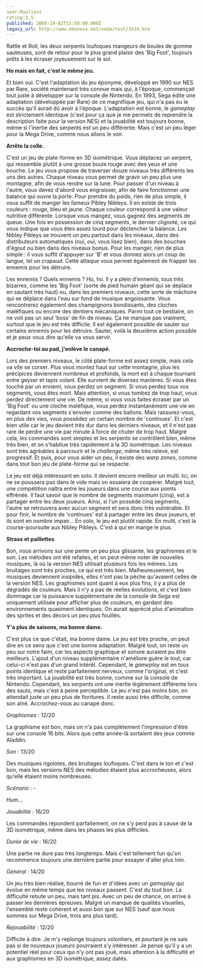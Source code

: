 ```yaml
---
user:Rouliass
rating:3.5
published: 2009-10-02T15:50:00.000Z
legacy_url: http://www.emunova.net/veda/test/3416.htm
---
```

Rattle et Roll, les deux serpents loufoques mangeurs de boules de gomme sauteuses, sont de retour pour le plus grand plaisir des 'Big Foot', toujours prêts à les écraser joyeusement sur le sol.  

  

**Ho mais en fait, c'est le même jeu.**  

  

Et bien oui. C'est l'adaptation du jeu éponyme, développé en 1990 sur NES par Rare, société maintenant très connue mais qui, à l'époque, commençait tout juste à développer sur la console de Nintendo. En 1993, Sega édite une adaptation (développée par Rare) de ce magnifique jeu, qui n'a pas eu le succès qu'il aurait dû avoir à l'époque. L'adaptation est bonne, le _gameplay_ est strictement identique (c'est pour ça que je me permets de reprendre la description faite pour la version NES) et la jouabilité est toujours bonne, même si l'inertie des serpents est un peu différente. Mais c'est un peu léger pour la Mega Drive, comme nous allons le voir.  

  

**Arrête la colle.**  

  

C'est un jeu de plate-forme en 3D isométrique. Vous déplacez un serpent, qui ressemble plutôt à une grosse boule rouge avec des yeux et une bouche. Le jeu vous propose de traverser douze niveaux très différents les uns des autres. Chaque niveau vous permet de gravir un peu plus une montagne, afin de vous rendre sur la lune. Pour passer d'un niveau à l'autre, vous devez d'abord vous engraisser, afin de faire fonctionner une balance qui ouvre la porte. Pour prendre du poids, rien de plus simple, il vous suffit de manger les fameux Pibley Nibleys. Il en existe de trois couleurs : rouge, bleu et jaune. Chaque couleur correspond à une valeur nutritive différente. Lorsque vous mangez, vous gagnez des segments de queue. Une fois en possession de cinq segments, le dernier clignote, ce qui vous indique que vous êtes assez lourd pour déclencher la balance. Les Nibley Pibleys se trouvent un peu partout dans les niveaux, dans des distributeurs automatiques (oui, oui, vous lisez bien), dans des bouches d'égout ou bien dans des niveaux bonus. Pour les manger, rien de plus simple : il vous suffit d'appuyer sur 'B' et vous donnez alors un coup de langue, tel un crapaud. Cette attaque vous permet également de frapper les ennemis pour les détruire.  

Les ennemis ? Quels ennemis ? Ho, ho. Il y a plein d'ennemis, tous très bizarres, comme les 'Big Foot' (sorte de pied humain géant qui se déplace en sautant très haut) ou, dans les premiers niveaux, cette sorte de mâchoire qui se déplace dans l'eau sur fond de musique angoissante. Vous rencontrerez également des champignons bondissants, des cloches maléfiques ou encore des dentiers mécaniques. Parmi tout ce bestiaire, on ne voit pas un seul 'boss' de fin de niveau. Ça ne manque pas vraiment, surtout que le jeu est très difficile. Il est également possible de sauter sur certains ennemis pour les détruire. Sauter, voilà la deuxième action possible et je peux vous dire qu'elle va vous servir.  

  

**Accroche-toi au pad, j'enlève le canapé.**  

  

Lors des premiers niveaux, le côté plate-forme est assez simple, mais cela va vite se corser. Plus vous montez haut sur cette montagne, plus les précipices deviennent nombreux et profonds, la mort est à chaque tournant entre geyser et tapis volant. Elle survient de diverses manières. Si vous êtes touché par un ennemi, vous perdez un segment. Si vous perdez tous vos segments, vous êtes mort. Mais attention, si vous tombez de trop haut, vous perdez directement une vie. De même, si vous vous faites écraser par un 'Big Foot' ou une cloche maléfique, vous perdez instantanément une vie en regardant vos segments s'envoler comme des ballons. Mais rassurez-vous, en plus des vies, vous possédez un certain nombre de 'continues'. Et c'est bien utile car le jeu devient très dur dans les derniers niveaux, et il n'est pas rare de perdre une vie par minute à force de chuter de trop haut. Malgré cela, les commandes sont simples et les serpents se contrôlent bien, même très bien, et on s'habitue très rapidement à la 3D isométrique. Les niveaux sont très agréables à parcourir et le _challenge_, même très relevé, est progressif. Et puis, pour vous aider un peu, il existe des _warp zones_, comme dans tout bon jeu de plate-forme qui se respecte.  

Le jeu est déjà intéressant en solo. Il devient encore meilleur un multi. Ici, on ne se poussera pas dans le vide mais on essaiera de coopérer. Malgré tout, une compétition naîtra entre les joueurs dans une course aux points effrénée. Il faut savoir que le nombre de segments maximum (cinq), est à partager entre les deux joueurs. Ainsi, si l'un possède cinq segments, l'autre se retrouvera avec aucun segment et sera donc très vulnérable. Et pour finir, le nombre de 'continues' est à partager entre les deux joueurs, et ils sont en nombre impair... En solo, le jeu est plutôt rapide. En multi, c'est la course-poursuite aux Nibley Pibleys. C'est à qui en mange le plus.  

  

**Strass et paillettes**  

  

Bon, nous arrivons sur une pente un peu plus glissante, les graphismes et le son. Les mélodies ont été refaites, et on peut même noter de nouvelles musiques, là où la version NES utilisait plusieurs fois les mêmes. Les bruitages sont très proches, ce qui est très bien. Malheureusement, les musiques deviennent insipides, elles n'ont pas la pêche qu'avaient celles de la version NES. Les graphismes sont quant à eux plus fins, il y a plus de dégradés de couleurs. Mais il n'y a pas de réelles évolutions, et c'est bien dommage car la puissance supplémentaire de la console de Sega est uniquement utilisée pour afficher plus de couleurs, en gardant des environnements quasiment identiques. On aurait apprécié plus d'animation des sprites et des décors un peu plus fouillés.  

  

**Y'a plus de saisons, ma bonne dame.**  

  

C'est plus ce que c'était, ma bonne dame. Le jeu est très proche, on peut dire en ce sens que c'est une bonne adaptation. Malgré tout, on reste un peu sur notre faim, car les aspects graphique et sonore auraient pu être meilleurs. L'ajout d'un niveau supplémentaire n'améliore guère le tout, car celui-ci n'est pas d'un grand intérêt. Cependant, le _gameplay_ est en tous points identique et reste parfaitement nerveux, comme l'original, et c'est très important. La jouabilité est très bonne, comme sur la console de Nintendo. Cependant, les serpents ont une inertie légèrement différente lors des sauts, mais c'est à peine perceptible. Le jeu n'est pas moins bon, on attendait juste un peu plus de fioritures. Il reste aussi très difficile, comme son aîné. Accrochez-vous au canapé donc.  

  

_Graphismes_ : 12/20  

La graphisme est bon, mais on n'a pas complètement l'impression d'être sur une console 16 bits. Alors que cette année-là sortaient des jeux comme Aladdin.  

  

_Son_ : 13/20  

Des musiques rigolotes, des bruitages loufoques. C'est dans le ton et c'est bon, mais les versions NES des mélodies étaient plus accrocheuses, alors qu'elle étaient moins nombreuses.  

  

_Scénario_ : -  

Hum...  

  

_Jouabilité_ : 16/20  

Les commandes répondent parfaitement, on ne s'y perd pas à cause de la 3D isométrique, même dans les phases les plus difficiles.  

  

_Durée de vie_ : 16/20  

Une partie ne dure pas très longtemps. Mais c'est tellement fun qu'on recommence toujours une dernière partie pour essayer d'aller plus loin.  

  

_Général_ : 14/20  

Un jeu très bien réalisé, bourré de fun et d'idées avec un _gameplay_ qui évolue en même temps que les niveaux passent. C'est du tout bon. La difficulté rebute un peu, mais tant pis. Avec un peu de chance, on arrive à passer les dernières épreuves. Malgré un manque de qualités visuelles, l'ensemble reste cohérent et aussi bon que sur NES (sauf que nous sommes sur Mega Drive, trois ans plus tard).  

  

_Rejouabilité_ : 12/20  

Difficile à dire. Je m'y replonge toujours volontiers, et pourtant je ne sais pas si de nouveaux joueurs pourraient s'y intéresser. Je pense qu'il y a un potentiel réel pour ceux qui n'y ont pas joué, mais attention à la difficulté et aux graphismes en 3D isométrique, assez datés.